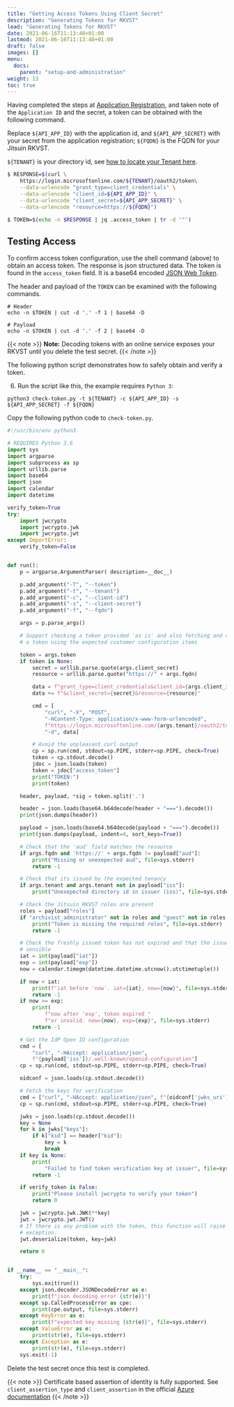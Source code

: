 ```yaml
---
title: "Getting Access Tokens Using Client Secret"
description: "Generating Tokens for RKVST"
lead: "Generating Tokens for RKVST"
date: 2021-06-16T11:13:48+01:00
lastmod: 2021-06-16T11:13:48+01:00
draft: false
images: []
menu: 
  docs:
    parent: "setup-and-administration"
weight: 13
toc: true
---
```


Having completed the steps at [Application Registration](../configuring-azure-clients-for-non-interactive-access/), and taken note of the `Application ID` and the secret, a token can be obtained with the following command. 

Replace `${API_APP_ID}` with the application id, and `${API_APP_SECRET}` with your secret from the application registration; `${FQDN}` is the FQDN for your Jitsuin RKVST. 

`${TENANT}` is your directory id, see [how to locate your Tenant here](..registering-your-azure-active-directory-with-rkvst/#finding-your-tenant-id).

```bash
$ RESPONSE=$(curl \
    https://login.microsoftonline.com/${TENANT}/oauth2/token\
    --data-urlencode "grant_type=client_credentials" \
    --data-urlencode "client_id=${API_APP_ID}" \
    --data-urlencode "client_secret=${API_APP_SECRET}" \
    --data-urlencode "resource=https://${FQDN}")

$ TOKEN=$(echo -n $RESPONSE | jq .access_token | tr -d '"')
```

## Testing Access
To confirm access token configuration, use the shell command (above) to obtain
an access token. The response is json structured data. The token is found in
the `access_token` field. It is a base64 encoded [JSON Web Token](https://jwt.io/introduction/).

The header and payload of the `TOKEN` can be examined with the following commands.

```shell
# Header
echo -n $TOKEN | cut -d '.' -f 1 | base64 -D

# Payload
echo -n $TOKEN | cut -d '.' -f 2 | base64 -D
```

{{< note >}}
**Note:** Decoding tokens with an online service exposes your RKVST until you delete the test secret.
{{< /note >}}


The following python script demonstrates how to safely obtain and verify a token.

6. Run the script like this, the example requires `Python 3`:

```shell
python3 check-token.py -t ${TENANT} -c ${API_APP_ID} -s ${API_APP_SECRET} -f ${FQDN}
```

Copy the following python code to `check-token.py`.

```python
#!/usr/bin/env python3

# REQUIRES Python 3.6
import sys
import argparse
import subprocess as sp
import urllib.parse
import base64
import json
import calendar
import datetime

verify_token=True
try:
    import jwcrypto
    import jwcrypto.jwk
    import jwcrypto.jwt
except ImportError:
    verify_token=False


def run():
    p = argparse.ArgumentParser( description=__doc__)

    p.add_argument("-T", "--token")
    p.add_argument("-t", "--tenant")
    p.add_argument("-c", "--client-id")
    p.add_argument("-s", "--client-secret")
    p.add_argument("-f", "--fqdn")

    args = p.parse_args()

    # Support checking a token provided 'as is' and also fetching and checking
    # a token using the expected customer configuration items

    token = args.token
    if token is None:
        secret = urllib.parse.quote(args.client_secret)
        resource = urllib.parse.quote("https://" + args.fqdn)

        data = f"grant_type=client_credentials&client_id={args.client_id}"
        data += f"&client_secret={secret}&resource={resource}"

        cmd = [
            "curl", "-X", "POST",
            "-HContent-Type: application/x-www-form-urlencoded",
            f"https://login.microsoftonline.com/{args.tenant}/oauth2/token",
            "-d", data]

        # Avoid the unpleasant curl output
        cp = sp.run(cmd, stdout=sp.PIPE, stderr=sp.PIPE, check=True)
        token = cp.stdout.decode()
        jdoc = json.loads(token)
        token = jdoc["access_token"]
        print("TOKEN:")
        print(token)

    header, payload, *sig = token.split('.')

    header = json.loads(base64.b64decode(header + "===").decode())
    print(json.dumps(header))

    payload = json.loads(base64.b64decode(payload + "===").decode())
    print(json.dumps(payload, indent=4, sort_keys=True))

    # Check that the 'aud' field matches the resource
    if args.fqdn and 'https://' + args.fqdn != payload["aud"]:
        print("Missing or unexepected aud", file=sys.stderr)
        return -1

    # Check that its issued by the expected tenancy
    if args.tenant and args.tenant not in payload["iss"]:
        print("Unexepected directory id in issuer (iss)", file=sys.stderr)

    # Check the Jitsuin RKVST roles are present
    roles = payload["roles"]
    if "archivist_administrator" not in roles and "guest" not in roles:
        print("Token is missing the required roles", file=sys.stderr)
        return -1

    # Check the freshly issued token has not expired and that the issue time is
    # sensible
    iat = int(payload["iat"])
    exp = int(payload["exp"])
    now = calendar.timegm(datetime.datetime.utcnow().utctimetuple())

    if now < iat:
        print(f"iat before 'now'. iat={iat}, now={now}", file=sys.stderr)
        return -1
    if now >= exp:
        print(
            f"now after 'exp', token expired "
            f"or invalid. now={now}, exp={exp}", file=sys.stderr)
        return -1

    # Get the IdP Open ID configuration
    cmd = [
        "curl", "-HAccept: application/json",
        f"{payload['iss']}/.well-known/openid-configuration"]
    cp = sp.run(cmd, stdout=sp.PIPE, stderr=sp.PIPE, check=True)

    oidconf = json.loads(cp.stdout.decode())

    # Fetch the keys for verification
    cmd = ["curl", "-HAccept: application/json", f"{oidconf['jwks_uri']}"]
    cp = sp.run(cmd, stdout=sp.PIPE, stderr=sp.PIPE, check=True)

    jwks = json.loads(cp.stdout.decode())
    key = None
    for k in jwks["keys"]:
        if k["kid"] == header["kid"]:
            key = k
            break
    if key is None:
        print(
            "Failed to find token verification key at issuer", file=sys.stderr)
        return -1

    if verify_token is False:
        print("Please install jwcrypto to verify your token")
        return 0

    jwk = jwcrypto.jwk.JWK(**key)
    jwt = jwcrypto.jwt.JWT()
    # If there is any problem with the token, this function will raise an
    # exception.
    jwt.deserialize(token, key=jwk)

    return 0


if __name__ == "__main__":
    try:
        sys.exit(run())
    except json.decoder.JSONDecodeError as e:
        print(f"json decoding error {str(e)}")
    except sp.CalledProcessError as cpe:
        print(cpe.output, file=sys.stderr)
    except KeyError as e:
        print(f"expected key missing {str(e)}", file=sys.stderr)
    except ValueError as e:
        print(str(e), file=sys.stderr)
    except Exception as e:
        print(str(e), file=sys.stderr)
    sys.exit(-1)
```


Delete the test secret once this test is completed.

{{< note >}}
Certificate based assertion of identity is fully supported. See `client_assertion_type` and `client_assertion` in the official [Azure documentation](https://docs.microsoft.com/en-us/azure/active-directory/develop/v1-oauth2-client-creds-grant-flow>)
{{< /note >}}